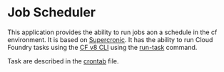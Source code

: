 # Job Scheduler

This application provides the ability to run jobs aon a schedule in the cf environment. It is based on [Supercronic](https://github.com/aptible/supercronic). It has the ability to run Cloud Foundry tasks using the [CF v8 CLI](https://github.com/cloudfoundry/cli) using the [run-task](https://cli.cloudfoundry.org/en-US/v8/run-task.html) command.

Task are described in the [crontab](crontab) file.
